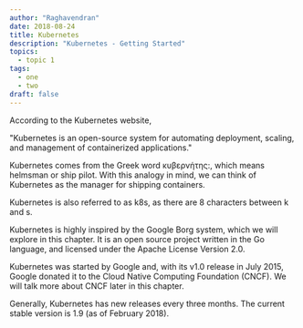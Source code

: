 ```yaml
---
author: "Raghavendran"
date: 2018-08-24
title: Kubernetes
description: "Kubernetes - Getting Started"
topics:
  - topic 1
tags:
  - one
  - two
draft: false
---
```


According to the Kubernetes website,

"Kubernetes is an open-source system for automating deployment, scaling, and management of containerized applications."

Kubernetes comes from the Greek word κυβερνήτης:, which means helmsman or ship pilot. With this analogy in mind, we can think of Kubernetes as the manager for shipping containers.

Kubernetes is also referred to as k8s, as there are 8 characters between k and s.

Kubernetes is highly inspired by the Google Borg system, which we will explore in this chapter. It is an open source project written in the Go language, and licensed under the Apache License Version 2.0.

Kubernetes was started by Google and, with its v1.0 release in July 2015, Google donated it to the Cloud Native Computing Foundation (CNCF). We will talk more about CNCF later in this chapter.

Generally, Kubernetes has new releases every three months. The current stable version is 1.9 (as of February 2018).



